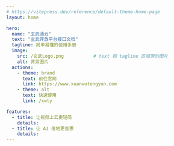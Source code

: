 ```yaml
---
# https://vitepress.dev/reference/default-theme-home-page
layout: home

hero:
  name: "玄武通云"
  text: "玄武开放平台接口文档"
  tagline: 简单易懂的使用手册
  image:
    src: /玄武Logo.png           # text 和 tagline 区域旁的图片
    alt: 背景图片  
  actions:
    - theme: brand
      text: 前往官网
      link: https://www.xuanwutongyun.com
    - theme: alt
      text: 快速使用
      link: /xwty

features:
  - title: 让视频上云更轻简
    details: 
  - title: 让 AI 落地更普惠
    details: 
---
```


